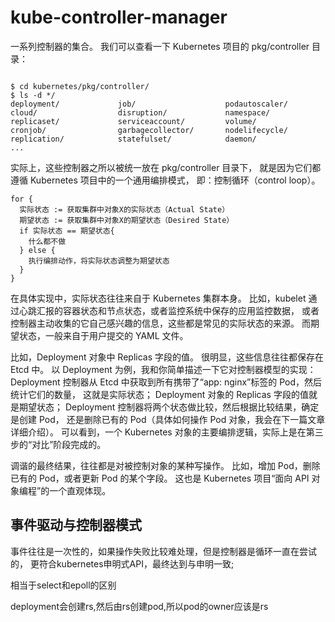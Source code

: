 

# kube-controller-manager

一系列控制器的集合。
我们可以查看一下 Kubernetes 项目的 pkg/controller 目录：

```

$ cd kubernetes/pkg/controller/
$ ls -d */              
deployment/             job/                    podautoscaler/          
cloud/                  disruption/             namespace/              
replicaset/             serviceaccount/         volume/
cronjob/                garbagecollector/       nodelifecycle/          replication/            statefulset/            daemon/
...
```

实际上，这些控制器之所以被统一放在 pkg/controller 目录下，
就是因为它们都遵循 Kubernetes 项目中的一个通用编排模式，
即：控制循环（control loop）。
```
for {
  实际状态 := 获取集群中对象X的实际状态（Actual State）
  期望状态 := 获取集群中对象X的期望状态（Desired State）
  if 实际状态 == 期望状态{
    什么都不做
  } else {
    执行编排动作，将实际状态调整为期望状态
  }
}
```

在具体实现中，实际状态往往来自于 Kubernetes 集群本身。
比如，kubelet 通过心跳汇报的容器状态和节点状态，或者监控系统中保存的应用监控数据，
或者控制器主动收集的它自己感兴趣的信息，这些都是常见的实际状态的来源。
而期望状态，一般来自于用户提交的 YAML 文件。

比如，Deployment 对象中 Replicas 字段的值。
很明显，这些信息往往都保存在 Etcd 中。
以 Deployment 为例，我和你简单描述一下它对控制器模型的实现：
Deployment 控制器从 Etcd 中获取到所有携带了“app: nginx”标签的 Pod，然后统计它们的数量，
这就是实际状态；
Deployment 对象的 Replicas 字段的值就是期望状态；
Deployment 控制器将两个状态做比较，然后根据比较结果，确定是创建 Pod，
还是删除已有的 Pod（具体如何操作 Pod 对象，我会在下一篇文章详细介绍）。
可以看到，一个 Kubernetes 对象的主要编排逻辑，实际上是在第三步的“对比”阶段完成的。

调谐的最终结果，往往都是对被控制对象的某种写操作。
比如，增加 Pod，删除已有的 Pod，或者更新 Pod 的某个字段。
这也是 Kubernetes 项目“面向 API 对象编程”的一个直观体现。

## 事件驱动与控制器模式    

事件往往是一次性的，如果操作失败比较难处理，但是控制器是循环一直在尝试的，
更符合kubernetes申明式API，最终达到与申明一致;

相当于select和epoll的区别

deployment会创建rs,然后由rs创建pod,所以pod的owner应该是rs

